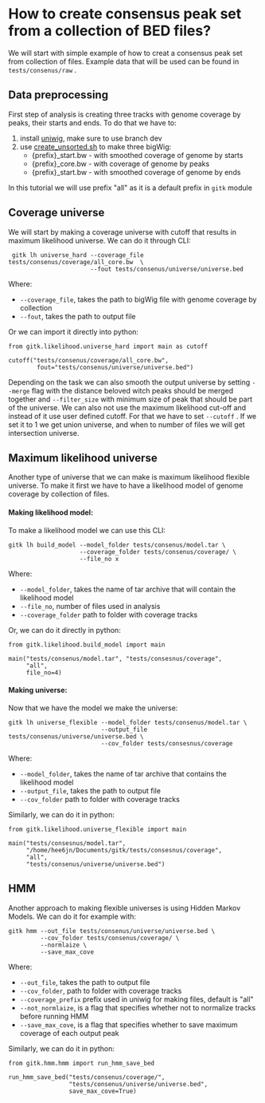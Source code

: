 # How to create consensus peak set from a collection of BED files?

We will start with simple example of how to creat a consensus peak set from 
collection of files. Example data that will be used can be found in 
```tests/consenus/raw``` . 

## Data preprocessing
First step of analysis is creating three tracks with genome coverage by peaks,
their starts and ends. To do that we have to:
1. install [uniwig](https://github.com/databio/uniwig/tree/smoothing), make sure to use branch dev
2. use [create_unsorted.sh](https://github.com/databio/uniwig/blob/smoothing/create_unsorted.sh) to make three bigWig:
    - {prefix}_start.bw - with smoothed coverage of genome by starts
    - {prefix}_core.bw - with coverage of genome by peaks
    - {prefix}_start.bw - with smoothed coverage of genome by ends

In this tutorial we will use prefix "all" as it is a default prefix in
```gitk``` module
## Coverage universe
We will start by making a coverage universe with cutoff that results in maximum 
likelihood universe. We can do it through CLI:

```
 gitk lh universe_hard --coverage_file tests/consenus/coverage/all_core.bw  \
                       --fout tests/consenus/universe/universe.bed

```  

Where:

- ```--coverage_file```, takes the path to bigWig file with genome coverage by collection 
- ```--fout```, takes the path to output file 

Or we can import it directly into python:
```
from gitk.likelihood.universe_hard import main as cutoff

cutoff("tests/consenus/coverage/all_core.bw",
        fout="tests/consenus/universe/universe.bed")
```

Depending on the task we can also smooth the output universe by setting ``--merge`` 
flag with the distance beloved witch peaks should be merged together and 
``--filter_size`` with minimum size of peak that should be part of the universe. We can also not use the maximum likelihood cut-off and instead of it use user defined cutoff. For that we have to set ``--cutoff`` . If we set it to 1 we get union universe, and when to number of files we will get intersection universe.

## Maximum likelihood universe
Another type of universe that we can make is maximum likelihood flexible universe. To make it first we have to have a likelihood model of genome coverage by collection of files.

#### Making likelihood model:
To make a likelihood model we can use this CLI:

```
gitk lh build_model --model_folder tests/consenus/model.tar \
                    --coverage_folder tests/consenus/coverage/ \
                    --file_no x 
```

Where:

- ```--model_folder```, takes the name of tar archive that will contain the likelihood model
- ```--file_no```, number of files used in analysis
- ```--coverage_folder``` path to folder with coverage tracks

Or, we can do it directly in python:

```
from gitk.likelihood.build_model import main

main("tests/consenus/model.tar", "tests/consesnus/coverage",
     "all",
     file_no=4)
```

#### Making universe:
Now that we have the model we make the universe:

```
gitk lh universe_flexible --model_folder tests/consenus/model.tar \
                          --output_file tests/consenus/universe/universe.bed \
                          --cov_folder tests/consesnus/coverage
```

Where:

- ```--model_folder```, takes the name of tar archive that contains the likelihood model
- ```--output_file```, takes the path to output file 
- ```--cov_folder``` path to folder with coverage tracks

Similarly, we can do it in python:

```
from gitk.likelihood.universe_flexible import main

main("tests/consesnus/model.tar",
     "/home/hee6jn/Documents/gitk/tests/consesnus/coverage",
     "all",
     "tests/consenus/universe/universe.bed")
```

## HMM 
Another approach to making flexible universes is using Hidden Markov Models.
We can do it for example with:

```
gitk hmm --out_file tests/consenus/universe/universe.bed \
         --cov_folder tests/consenus/coverage/ \
         --normlaize \
         --save_max_cove
```

Where:

- ```--out_file```, takes the path to output file 
- ```--cov_folder```, path to folder with coverage tracks
- ```--coverage_prefix``` prefix used in uniwig for making files, default is "all"
- ```--not_normlaize```, is a flag that specifies whether not to normalize tracks before running HMM
- ```--save_max_cove```,  is a flag that specifies whether to save maximum coverage of each output peak

Similarly, we can do it in python:

```
from gitk.hmm.hmm import run_hmm_save_bed

run_hmm_save_bed("tests/consenus/coverage/",
                 "tests/consenus/universe/universe.bed",
                 save_max_cove=True)
```